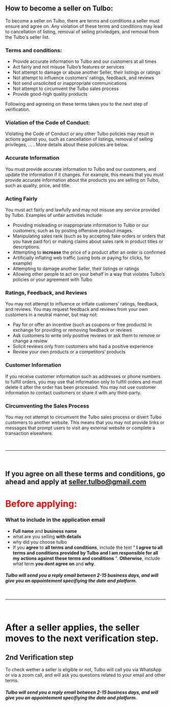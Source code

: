 ## How to become a seller on Tulbo:

To become a seller on Tulbo, there are terms and conditions a seller must ensure and agree on. Any violation of these terms and conditions may lead to cancellation of listing, removal of selling priviledges, and removal from the Tulbo's seller list.

### Terms and conditions:
- Provide accurate information to Tulbo and our customers at all times
- Act fairly and not misuse Tulbo’s features or services
- Not attempt to damage or abuse another Seller, their listings or ratings
- Not attempt to influence customers’ ratings, feedback, and reviews
- Not send unsolicited or inappropriate communications
- Not attempt to circumvent the Tulbo sales process
- Provide good-high quality products

Following and agreeing on these terms takes you to the next step of verification.

### Violation of the Code of Conduct:

Violating the Code of Conduct or any other Tulbo policies may result in actions against you, such as cancellation of listings, removal of selling privileges, ... . More details about these policies are below.

### Accurate Information

You must provide accurate information to Tulbo and our customers, and update the information if it changes. For example, this means that you must provide accurate information about the products you are selling on Tulbo, such as quality, price, and title.

### Acting Fairly

You must act fairly and lawfully and may not misuse any service provided by Tulbo. Examples of unfair activities include:

- Providing misleading or inappropriate information to Tulbo or our customers, such as by posting offensive product images.
- Manipulating sales rank (such as by accepting fake orders or orders that you have paid for) or making claims about sales rank in product titles or descriptions.
- Attempting to __increase__ the price of a product after an order is confirmed
- Artificially inflating web traffic (using bots or paying for clicks, for example)
- Attempting to damage another Seller, their listings or ratings
- Allowing other people to act on your behalf in a way that violates Tulbo’s policies or your agreement with Tulbo

### Ratings, Feedback, and Reviews

You may not attempt to influence or inflate customers’ ratings, feedback, and reviews. You may request feedback and reviews from your own customers in a neutral manner, but may not:

- Pay for or offer an incentive (such as coupons or free products) in exchange for providing or removing feedback or reviews
- Ask customers to write only positive reviews or ask them to remove or change a review
- Solicit reviews only from customers who had a positive experience
- Review your own products or a competitors’ products

### Customer Information

If you receive customer information such as addresses or phone numbers to fulfill orders, you may use that information only to fulfill orders and must delete it after the order has been processed. You may not use customer information to contact customers or share it with any third-party.

### Circumventing the Sales Process

You may not attempt to circumvent the Tulbo sales process or divert Tulbo customers to another website. This means that you may not provide links or messages that prompt users to visit any external website or complete a transaction elsewhere.
 
 <br />

---

<br />

## If you agree on all these terms and conditions, go ahead and apply at <a href="mailto:seller.tulbo@gmail.com">seller.tulbo@gmail.com</a> 

# <span style="color: red;">Before applying:</span>

### What to include in the application email
- __Full name__ and __business name__
- what are you selling __with details__
- why did you choose tulbo
- If you __agree__ to __all terms and conditions__, include the text " __I agree to all terms and conditions provided by Tulbo and I am responsible for all my actions against these terms and conditions__ ". __Otherwise__, include what term __you dont agree on__ and __why__.

#### *Tulbo will send you a reply email between 2-15 business days, and will give you an appointement specifiying the date and platform.*

<br />

---

<br />

# After a seller applies, the seller moves to the next verification step.

## 2nd Verification step

To check wether a seller is eligible or not, Tulbo will call you via WhatsApp or via a zoom call, and will ask you questions related to your email and other terms. 

#### *Tulbo will send you a reply email between 2-15 business days, and will give you an appointement specifiying the date and platform.*